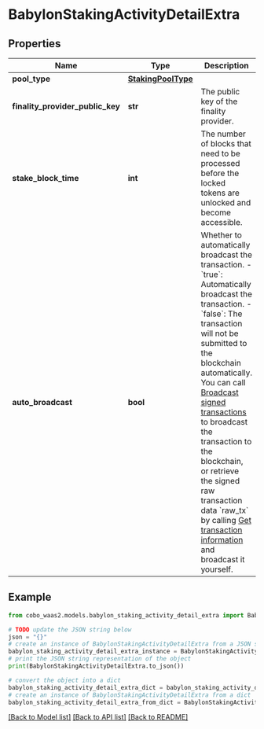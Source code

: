 # BabylonStakingActivityDetailExtra


## Properties

Name | Type | Description | Notes
------------ | ------------- | ------------- | -------------
**pool_type** | [**StakingPoolType**](StakingPoolType.md) |  | 
**finality_provider_public_key** | **str** | The public key of the finality provider. | [optional] 
**stake_block_time** | **int** | The number of blocks that need to be processed before the locked tokens are unlocked and become accessible. | [optional] 
**auto_broadcast** | **bool** | Whether to automatically broadcast the transaction.  - &#x60;true&#x60;: Automatically broadcast the transaction. - &#x60;false&#x60;: The transaction will not be submitted to the blockchain automatically. You can call [Broadcast signed transactions](https://www.cobo.com/developers/v2/api-references/transactions/broadcast-signed-transactions) to broadcast the transaction to the blockchain, or retrieve the signed raw transaction data &#x60;raw_tx&#x60; by calling [Get transaction information](https://www.cobo.com/developers/v2/api-references/transactions/get-transaction-information) and broadcast it yourself.  | [optional] 

## Example

```python
from cobo_waas2.models.babylon_staking_activity_detail_extra import BabylonStakingActivityDetailExtra

# TODO update the JSON string below
json = "{}"
# create an instance of BabylonStakingActivityDetailExtra from a JSON string
babylon_staking_activity_detail_extra_instance = BabylonStakingActivityDetailExtra.from_json(json)
# print the JSON string representation of the object
print(BabylonStakingActivityDetailExtra.to_json())

# convert the object into a dict
babylon_staking_activity_detail_extra_dict = babylon_staking_activity_detail_extra_instance.to_dict()
# create an instance of BabylonStakingActivityDetailExtra from a dict
babylon_staking_activity_detail_extra_from_dict = BabylonStakingActivityDetailExtra.from_dict(babylon_staking_activity_detail_extra_dict)
```
[[Back to Model list]](../README.md#documentation-for-models) [[Back to API list]](../README.md#documentation-for-api-endpoints) [[Back to README]](../README.md)


